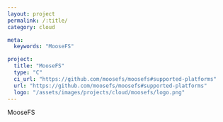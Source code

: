 ```yaml
---
layout: project
permalink: /:title/
category: cloud

meta:
  keywords: "MooseFS"

project:
  title: "MooseFS"
  type: "C"
  ci_url: "https://github.com/moosefs/moosefs#supported-platforms"
  url: "https://github.com/moosefs/moosefs#supported-platforms"
  logo: "/assets/images/projects/cloud/moosefs/logo.png"
---
```


<p>MooseFS</p>
